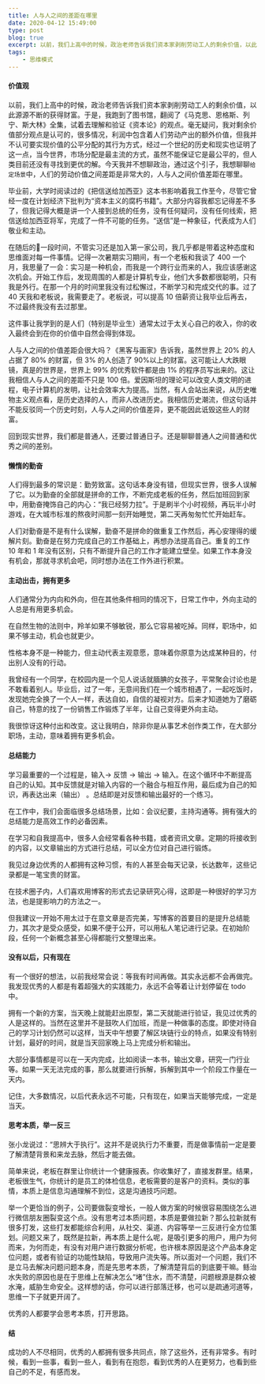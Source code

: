 ```yaml
---
title: 人与人之间的差距在哪里
date: 2020-04-12 15:49:00
type: post
blog: true
excerpt: 以前，我们上高中的时候，政治老师告诉我们资本家剥削劳动工人的剩余价值，以此源源不断的获得财富。于是，我跑到了图书馆，翻阅了《马克思、恩格斯、列宁、斯大林》全集
tags:
    - 思维模式
---
```


#### 价值观

以前，我们上高中的时候，政治老师告诉我们资本家剥削劳动工人的剩余价值，以此源源不断的获得财富。于是，我跑到了图书馆，翻阅了《马克思、恩格斯、列宁、斯大林》全集，试着去理解和验证《资本论》的观点。毫无疑问，我对剩余价值部分观点是认可的，很多情况，利润中包含着人们劳动产出的额外价值，但我并不认可要实现价值的公平分配的其行为方式，经过一个世纪的历史和现实也证明了这一点，当今世界，市场分配是最主流的方式，虽然不能保证它是最公平的，但人类目前还没有寻找到更优的解。今天我并不想聊政治，通过这个引子，我想聊聊`给定场景`中，人们的劳动价值之间差距是非常大的，人与人之间价值差距在哪里。

毕业前，大学时阅读过的《把信送给加西亚》这本书影响着我工作至今，尽管它曾经一度在计划经济下批判为“资本主义的腐朽书籍”。大部分内容我都忘记得差不多了，但我记得大概是讲一个人接到总统的任务，没有任何疑问，没有任何线索，把信送给加西亚将军，完成了一件不可能的任务。“送信”是一种象征，代表成为人们敬业和主动。

在随后的一段时间，不管实习还是加入第一家公司，我几乎都是带着这种态度和思维面对每一件事情。记得一次暑期实习期间，有一个老板和我谈了 400 一个月，我思量了一会：实习是一种机会，而我是一个跨行业而来的人，我应该感谢这次机会。开始工作后，发现周围的人都是计算机专业，他们大多数都很聪明，只有我是外行。在那一个月的时间里我没有过松懈过，不断学习和完成交代的事。过了 40 天我和老板说，我需要走了。老板说，可以提高 10 倍薪资让我毕业后再去，不过最终我没有去过那里。

这件事让我学到的是人们（特别是毕业生）通常太过于太关心自己的收入，你的收入最终会到在你的价值中自然会得到体现。

人与人之间的价值差距会很大吗？《黑客与画家》告诉我，虽然世界上 20% 的人占据了 80% 的财富，但 3% 的人创造了 90%以上的财富。这可能让人大跌眼镜，真是的世界是，世界上 99% 的优秀软件都是由 1% 的程序员写出来的。这让我相信人与人之间的差距不只是 100 倍。爱因斯坦的理论可以改变人类文明的进程，电子计算机的发明，让社会效率大为提高。当然，有人会站出来说，从历史唯物主义观点看，是历史选择的人，而非人改进历史。我相信历史潮流，但这句话并不能反驳同一个历史时刻，人与人之间的价值差异，更不能因此诋毁这些人的财富。

回到现实世界，我们都是普通人，还要过普通日子。还是聊聊普通人之间普通和优秀之间的差别。

####  懒惰的勤奋

人们得到最多的常识是：勤劳致富。这句话本身没有错，但现实世界，很多人误解了它。以为勤奋的全部就是拼命的工作，不断完成老板的任务，然后加班回到家中，用勤奋掩饰自己的内心：“我已经努力拉”。于是刷半个小时视频，再玩半小时游戏，在大城市标准的熬夜时间那一刻开始睡觉，第二天再匆匆忙忙开始赶车。

人们对勤奋是不是有什么误解，勤奋不是拼命的做重复工作然后，再心安理得的缓解片刻。勤奋是在努力完成自己的工作基础上，再想办法提高自己。重复的工作 10 年和 1 年没有区别，只有不断提升自己的工作才能建立壁垒。如果工作本身没有机会，那就寻求机会吧，同时想办法在工作外进行积累。

#### 主动出击，拥有更多

人们通常分为内向和外向，但在其他条件相同的情况下，日常工作中，外向主动的人总是有用更多机会。

在自然生物的法则中，羚羊如果不够敏锐，那么它容易被吃掉。同样，职场中，如果不够主动，机会也就更少。

性格本身不是一种能力，但主动代表主观意愿，意味着你原意为达成某种目的，付出别人没有的行动。

我曾经有一个同学，在校园内是一个见人说话就腼腆的女孩子，平常聚会讨论也是不敢看着别人。毕业后，过了一年，无意间我们在一个城市相遇了，一起吃饭时，发现她完全换了一个人一样，表达自如，自信的凝视对方。后来才知道她为了磨砺自己，特意的找了一份销售工作锻炼了半年，让自己变得更外向主动。

我很惊讶这种付出和改变。这让我明白，除非你是从事艺术创作类工作，在大部分职场，主动，意味着拥有更多机会。



#### 总结能力

学习最重要的一个过程是，输入-> 反馈 -> 输出 -> 输入。在这个循环中不断提高自己的认知。其中反馈就是对输入内容的一个融合与相互作用，最后成为自己的知识，再表达出来（输出） 。总结即是对反馈和输出最好的一个练习。

在工作中，我们会面临很多总结场景，比如：会议纪要，主持沟通等。拥有强大的总结能力是高效工作的必备因素。

在学习和自我提高中，很多人会经常看各种书籍，或者资讯文章。定期的将接收到的内容，以文章输出的方式进行总结，可以全方位对自己进行锻炼。

我见过身边优秀的人都拥有这种习惯，有的人甚至会每天记录，长达数年，这些记录都是一笔宝贵的财富。

在技术圈子内，人们喜欢用博客的形式去记录研究心得，这即是一种很好的学习方法，也是提影响力的方法之一。

但我建议一开始不用太过于在意文章是否完美，写博客的首要目的是提升总结能力，其次才是受众感受，如果不便于公开，可以用私人笔记进行记录。在初始阶段，任何一个新概念甚至心得都能行文整理出来。

####  没有以后，只有现在

有一个很好的想法，以前我经常会说：等我有时间再做。其实永远都不会再做完。我发现优秀的人都是有着超强大的实践能力，永远不会等着让计划停留在 todo 中。

拥有一个新的方案，当天晚上就能赶出原型，第二天就能进行验证，我见过优秀的人是这样的。当然在这里并不是鼓吹人们加班，而是一种做事的态度。即使对待自己的学习计划仍然可以这样，当天中午想要了解区块链行业的特点，如果没有特别计划，最好的时间，就是当天回家晚上马上完成分析和输出。

大部分事情都是可以在一天内完成，比如阅读一本书，输出文章，研究一门行业等。如果一天无法完成的事，那么就要进行拆解，拆解到其中一个阶段工作量在一天内。

记住，大多数情况，以后代表永远不可能，只有现在，如果当天能够完成，一定是当天。

####  思考本质，举一反三

张小龙说过：“思辨大于执行”。这并不是说执行力不重要，而是做事情前一定是要了解清楚背景和来龙去脉，然后才能去做。

简单来说，老板在群里让你统计一个健康报表。你收集好了，直接发群里。结果，老板很生气，你统计的是员工的体检信息，老板需要的是客户的资料。类似的事情，本质上是信息沟通理解不到位，这是沟通技巧问题。

举一个更恰当的例子，公司要做裂变增长，一般人做方案的时候很容易围绕怎么进行微信朋友圈裂变这个点。没有思考过本质问题，本质是要做拉新？那么拉新就有很多打发，这些打发都能综合利用，从社交、渠道、内容等举一三反进行全方位策划。问题又来了，既然是拉新，再本质上是什么呢，是吸引更多的用户，用户为何而来，为何而走，有没有对用户进行数据分析呢，也许根本原因是这个产品本身定位问题，或者有验证的功能性缺陷，导致用户流失等。所以面对一个问题，我们不是立马去解决问题问题本身，而是先思考本质，了解清楚背后的到底要干嘛。鲧治水失败的原因也是在于思维上在解决怎么“堵”住水，而不清楚，问题根源是群众被水淹，威胁生命安全。这样想的话，你可以进行部落迁移，也可以是疏通河道等，思维一下子就更开阔了。

优秀的人都要学会思考本质，打开思路。



#### 结

成功的人不尽相同，优秀的人都拥有很多共同点，除了这些外，还有非常多。有时候，看到一些事，看到一些人，看到有在抱怨，看到优秀的人在更努力，也看到些自己的不足，有感而发。





